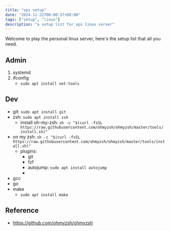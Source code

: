 ```yaml
---
title: "vps setup"
date: "2024-11-22T08:00:37+08:00"
tags: ["setup", "linux"]
description: "a setup list for vps linux server"
---
```


Welcome to play the personal linux server, here's the setup list that all you need.

## Admin
1. systemd 
2. ifconfig
    - `sudo apt install net-tools`


## Dev
- git: `sudo apt install git`
- zsh: `sudo apt install zsh`
    - install oh-my-zsh: `sh -c "$(curl -fsSL https://raw.githubusercontent.com/ohmyzsh/ohmyzsh/master/tools/install.sh)"`
- on my zsh: `sh -c "$(curl -fsSL https://raw.githubusercontent.com/ohmyzsh/ohmyzsh/master/tools/install.sh)"`
  - plugins:
    - git
    - fzf
    - autojump: `sudo apt install autojump`
    - 
- gcc
- go
- make
    - `sudo apt install make`

## Reference
- https://github.com/ohmyzsh/ohmyzsh

